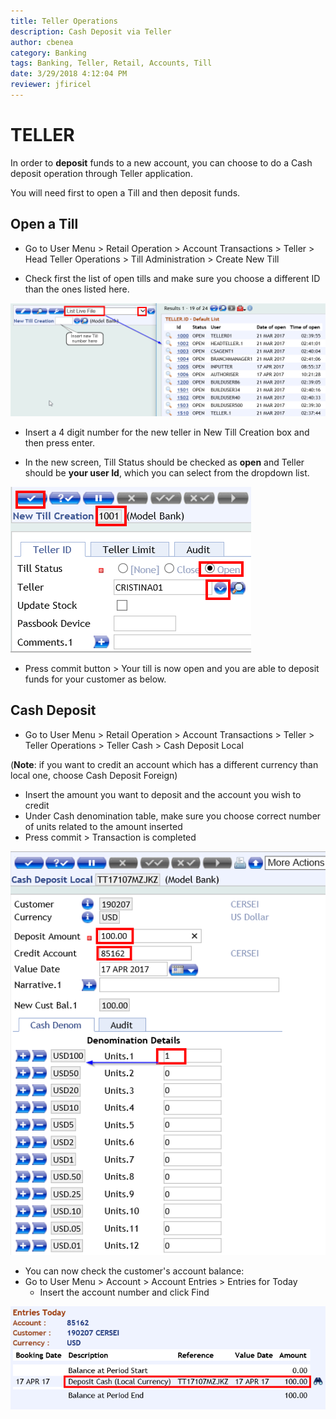 ```yaml
---
title: Teller Operations
description: Cash Deposit via Teller
author: cbenea
category: Banking
tags: Banking, Teller, Retail, Accounts, Till
date: 3/29/2018 4:12:04 PM 
reviewer: jfiricel
---
```

# TELLER

In order to **deposit** funds to a new account, you can choose to do a Cash deposit operation through Teller application.

You will need first to open a Till and then deposit funds.

## Open a Till

 - Go to User Menu > Retail Operation > Account Transactions > Teller > Head Teller Operations > Till Administration > Create New Till

 - Check first the list of open tills and make sure you choose a different ID than the ones listed here.

![](../images/teller-check-tills.png)

 - Insert a 4 digit number for the new teller in New Till Creation box and then press enter.

 - In the new screen, Till Status should be checked as **open** and Teller should be **your user Id**, which you can select from the dropdown list.

![](../images/teller-open.png)

 - Press commit button > Your till is now open and you are able to deposit funds for your customer as below.

## Cash Deposit 

 - Go to User Menu > Retail Operation > Account Transactions > Teller > Teller Operations > Teller Cash > Cash Deposit Local
 
(**Note**: if you want to credit an account which has a different currency than local one, choose Cash Deposit Foreign)

 - Insert the amount you want to deposit and the account you wish to credit
 - Under Cash denomination table, make sure you choose correct number of units related to the amount inserted
 - Press commit > Transaction is completed

![](../images/teller-cash-deposit.png)

 - You can now check the customer's account balance:
 - Go to User Menu > Account > Account Entries > Entries for Today 
   - Insert the account number and click Find

![](../images/teller-account-entries.png)
 





